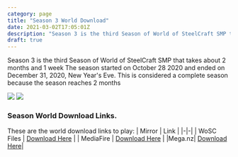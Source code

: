 ```yaml
---
category: page
title: "Season 3 World Download"
date: 2021-03-02T17:05:01Z
description: "Season 3 is the third Season of World of SteelCraft SMP that takes about 2 months and 1 week The season started on October 28 2020 and ended on December 31, 2020, New Year's Eve. This is considered a complete season because the season reaches 2 months"
draft: true
---
```

Season 3 is the third Season of World of SteelCraft SMP that takes about 2 months and 1 week The season started on October 28 2020 and ended on December 31, 2020, New Year's Eve. This is considered a complete season because the season reaches 2 months

![](https://cdn.discordapp.com/attachments/816191108249157633/816266366516199424/unknown.png)
![](https://cdn.discordapp.com/attachments/816191108249157633/816266581100855326/unknown.png)

<div class="padding-post">

### Season World Download Links.
These are the world download links to play:
| Mirror | Link |
|-|-|
| WoSC Files | [Download Here](https://wosc.tk/WoSCSMPS3-GD) | 
| MediaFire | [Download Here](https://wosc.tk/WoSCSMPS3-MF) |
|Mega.nz| [Download Here](https://wosc.tk/WoSCSMPS3-MG)|
</div>